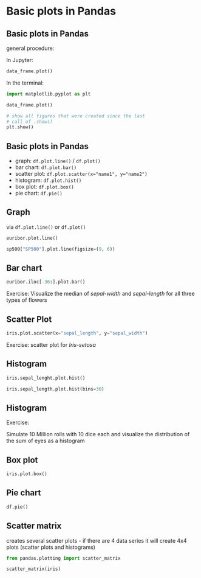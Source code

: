 # Basic plots in Pandas

## Basic plots in Pandas

general procedure:

In Jupyter:

```py
data_frame.plot()
```

In the terminal:

```py
import matplotlib.pyplot as plt

data_frame.plot()

# show all figures that were created since the last
# call of .show()
plt.show()
```

## Basic plots in Pandas

- graph: `df.plot.line()` / `df.plot()`
- bar chart: `df.plot.bar()`
- scatter plot: `df.plot.scatter(x="name1", y="name2")`
- histogram: `df.plot.hist()`
- box plot: `df.plot.box()`
- pie chart: `df.pie()`

## Graph

via `df.plot.line()` or `df.plot()`

```py
euribor.plot.line()
```

```py
sp500["SP500"].plot.line(figsize=(9, 6))
```

## Bar chart

```py
euribor.iloc[-36:].plot.bar()
```

Exercise: Visualize the median of _sepal-width_ and _sepal-length_ for all three types of flowers

## Scatter Plot

```py
iris.plot.scatter(x="sepal_length", y="sepal_width")
```

Exercise: scatter plot for _Iris-setosa_

## Histogram

```py
iris.sepal_lenght.plot.hist()
```

```py
iris.sepal_length.plot.hist(bins=30)
```

## Histogram

Exercise:

Simulate 10 Million rolls with 10 dice each and visualize the distribution of the sum of eyes as a histogram

## Box plot

```py
iris.plot.box()
```

## Pie chart

```py
df.pie()
```

## Scatter matrix

creates several scatter plots - if there are 4 data series it will create 4x4 plots (scatter plots and histograms)

```py
from pandas.plotting import scatter_matrix

scatter_matrix(iris)
```

